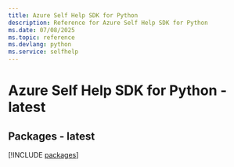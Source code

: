 ```yaml
---
title: Azure Self Help SDK for Python
description: Reference for Azure Self Help SDK for Python
ms.date: 07/08/2025
ms.topic: reference
ms.devlang: python
ms.service: selfhelp
---
```

# Azure Self Help SDK for Python - latest
## Packages - latest
[!INCLUDE [packages](self-help-index.md)]